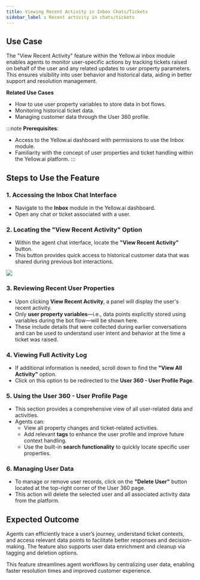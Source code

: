 ```yaml
---
title: Viewing Recent Activity in Inbox Chats/Tickets
sidebar_label : Recent activity in chats/tickets
---
```



## Use Case 

The "View Recent Activity" feature within the Yellow.ai inbox module enables agents to monitor user-specific actions by tracking tickets raised on behalf of the user and any related updates to user property parameters. This ensures visibility into user behavior and historical data, aiding in better support and resolution management.

**Related Use Cases**

- How to use user property variables to store data in bot flows.
- Monitoring historical ticket data.
- Managing customer data through the User 360 profile.

:::note
**Prerequisites**: 

- Access to the Yellow.ai dashboard with permissions to use the Inbox module.
- Familiarity with the concept of user properties and ticket handling within the Yellow.ai platform.
:::


## Steps to Use the Feature

### 1. Accessing the Inbox Chat Interface

- Navigate to the **Inbox** module in the Yellow.ai dashboard.
- Open any chat or ticket associated with a user.

### 2. Locating the "View Recent Activity" Option

- Within the agent chat interface, locate the **"View Recent Activity"** button.
- This button provides quick access to historical customer data that was shared during previous bot interactions.

![](https://cdn.yellowmessenger.com/assets/yellow-docs/activity.png)

### 3. Reviewing Recent User Properties

- Upon clicking **View Recent Activity**, a panel will display the user's recent activity.
- Only **user property variables**—i.e., data points explicitly stored using variables during the bot flow—will be shown here.
- These include details that were collected during earlier conversations and can be used to understand user intent and behavior at the time a ticket was raised.

### 4. Viewing Full Activity Log

- If additional information is needed, scroll down to find the **"View All Activity"** option.
- Click on this option to be redirected to the **User 360 - User Profile Page**.

### 5. Using the User 360 - User Profile Page

- This section provides a comprehensive view of all user-related data and activities.
- Agents can:
  - View all property changes and ticket-related activities.
  - Add relevant **tags** to enhance the user profile and improve future context handling.
  - Use the built-in **search functionality** to quickly locate specific user properties.

### 6. Managing User Data

- To manage or remove user records, click on the **"Delete User"** button located at the top-right corner of the User 360 page.
- This action will delete the selected user and all associated activity data from the platform.

## Expected Outcome

Agents can efficiently trace a user’s journey, understand ticket contexts, and access relevant data points to facilitate better responses and decision-making. The feature also supports user data enrichment and cleanup via tagging and deletion options.

This feature streamlines agent workflows by centralizing user data, enabling faster resolution times and improved customer experience.
